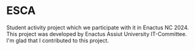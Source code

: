 # ESCA
Student activity project which we participate with it in Enactus NC 2024.<br>
This project was developed by Enactus Assiut University IT-Committee.<br>
I'm glad that I contributed to this project.
